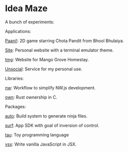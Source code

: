 # Idea Maze

A bunch of experiments:

Applications:

[Paani!](https://tharatau.github.io/idea-maze/paani/): 2D game starring Chota Pandit from Bhool Bhulaiya.

[Site](https://www.ayushmanchhabra.com/): Personal website with a terminal emulator theme.

[tmg](https://www.mangogrove.homes/): Website for Mango Grove Homestay.

[Unsocial](https://github.com/tharatau/idea-maze/tree/main/app/unsocial): Service for my personal use.

Libraries:

[nw](https://github.com/tharatau/idea-maze/tree/main/lib/nw): Workflow to simplify NW.js development.

[own](https://github.com/tharatau/idea-maze/tree/main/lib/own): Rust ownership in C.

Packages:

[auto](https://github.com/tharatau/idea-maze/tree/main/pkg/auto): Build system to generate ninja files.

[surf](https://github.com/tharatau/idea-maze/tree/main/pkg/surf): App SDK with goal of inversion of control.

[tau](https://github.com/tharatau/idea-maze/tree/main/pkg/tau): Toy programming language

[vsx](https://github.com/tharatau/idea-maze/tree/main/pkg/vsx): Write vanilla JavaScript in JSX.
